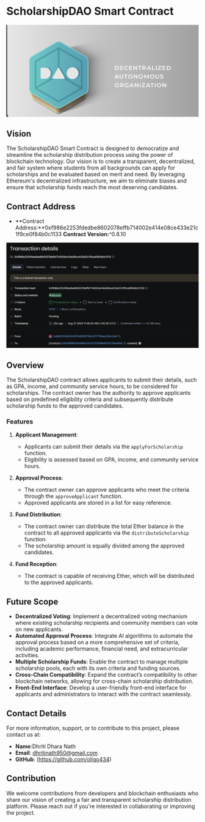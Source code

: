 # ScholarshipDAO Smart Contract
![alt text](image-1.png)
## Vision
The ScholarshipDAO Smart Contract is designed to democratize and streamline the scholarship distribution process using the power of blockchain technology. Our vision is to create a transparent, decentralized, and fair system where students from all backgrounds can apply for scholarships and be evaluated based on merit and need. By leveraging Ethereum's decentralized infrastructure, we aim to eliminate biases and ensure that scholarship funds reach the most deserving candidates.

## Contract Address
- **Contract Address:**0xf986e2253fdedbe8602078effb714002e414e08ce433e21c1f9ce0f84b0c1133
**Contract Version:**^0.8.10

![ alt text](image.png)
## Overview
The ScholarshipDAO contract allows applicants to submit their details, such as GPA, income, and community service hours, to be considered for scholarships. The contract owner has the authority to approve applicants based on predefined eligibility criteria and subsequently distribute scholarship funds to the approved candidates.

### Features
1. **Applicant Management**: 
   - Applicants can submit their details via the `applyForScholarship` function.
   - Eligibility is assessed based on GPA, income, and community service hours.

2. **Approval Process**:
   - The contract owner can approve applicants who meet the criteria through the `approveApplicant` function.
   - Approved applicants are stored in a list for easy reference.

3. **Fund Distribution**:
   - The contract owner can distribute the total Ether balance in the contract to all approved applicants via the `distributeScholarship` function.
   - The scholarship amount is equally divided among the approved candidates.

4. **Fund Reception**:
   - The contract is capable of receiving Ether, which will be distributed to the approved applicants.

## Future Scope
- **Decentralized Voting**: Implement a decentralized voting mechanism where existing scholarship recipients and community members can vote on new applicants.
- **Automated Approval Process**: Integrate AI algorithms to automate the approval process based on a more comprehensive set of criteria, including academic performance, financial need, and extracurricular activities.
- **Multiple Scholarship Funds**: Enable the contract to manage multiple scholarship pools, each with its own criteria and funding sources.
- **Cross-Chain Compatibility**: Expand the contract’s compatibility to other blockchain networks, allowing for cross-chain scholarship distribution.
- **Front-End Interface**: Develop a user-friendly front-end interface for applicants and administrators to interact with the contract seamlessly.

## Contact Details
For more information, support, or to contribute to this project, please contact us at:

- **Name**:Dhriti Dhara Nath
- **Email**: dhritinath950@gmail.com
- **GitHub**: (https://github.com/oligo434)




## Contribution
We welcome contributions from developers and blockchain enthusiasts who share our vision of creating a fair and transparent scholarship distribution platform. Please reach out if you're interested in collaborating or improving the project.

